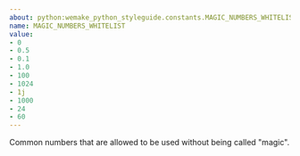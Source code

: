 ```yaml
---
about: python:wemake_python_styleguide.constants.MAGIC_NUMBERS_WHITELIST
name: MAGIC_NUMBERS_WHITELIST
value:
- 0
- 0.5
- 0.1
- 1.0
- 100
- 1024
- 1j
- 1000
- 24
- 60
---
```


Common numbers that are allowed to be used without being called "magic".